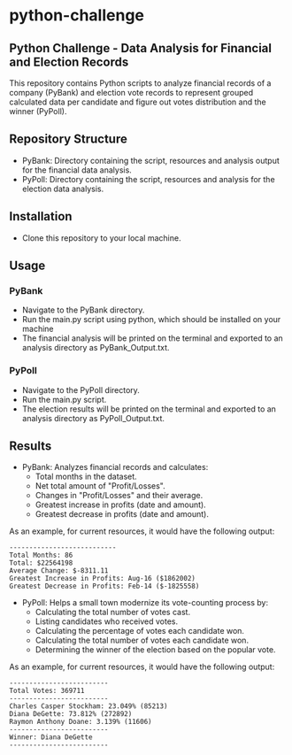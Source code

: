 # python-challenge
## Python Challenge - Data Analysis for Financial and Election Records
This repository contains Python scripts to analyze financial records of a company (PyBank) and election vote records to represent grouped calculated data per candidate and figure out votes distribution and the winner (PyPoll).
## Repository Structure
* PyBank: Directory containing the script, resources and analysis output for the financial data analysis.
* PyPoll: Directory containing the script, resources and analysis for the election data analysis.
## Installation
* Clone this repository to your local machine.
## Usage
### PyBank
* Navigate to the PyBank directory.
* Run the main.py script using python, which should be installed on your machine
* The financial analysis will be printed on the terminal and exported to an analysis directory as PyBank_Output.txt.
### PyPoll
* Navigate to the PyPoll directory.
* Run the main.py script.
* The election results will be printed on the terminal and exported to an analysis directory as PyPoll_Output.txt.
## Results
* PyBank: Analyzes financial records and calculates:
    * Total months in the dataset.
    * Net total amount of "Profit/Losses".
    * Changes in "Profit/Losses" and their average.
    * Greatest increase in profits (date and amount).
    * Greatest decrease in profits (date and amount).

As an example, for current resources, it would have the following output:
```Financial Analysis
---------------------------
Total Months: 86 
Total: $22564198 
Average Change: $-8311.11
Greatest Increase in Profits: Aug-16 ($1862002)
Greatest Decrease in Profits: Feb-14 ($-1825558)
```
* PyPoll: Helps a small town modernize its vote-counting process by:
    * Calculating the total number of votes cast.
    * Listing candidates who received votes.
    * Calculating the percentage of votes each candidate won.
    * Calculating the total number of votes each candidate won.
    * Determining the winner of the election based on the popular vote.
      
As an example, for current resources, it would have the following output:
```Election Results
-------------------------
Total Votes: 369711 
-------------------------
Charles Casper Stockham: 23.049% (85213)
Diana DeGette: 73.812% (272892)
Raymon Anthony Doane: 3.139% (11606)
-------------------------
Winner: Diana DeGette 
-------------------------
```

